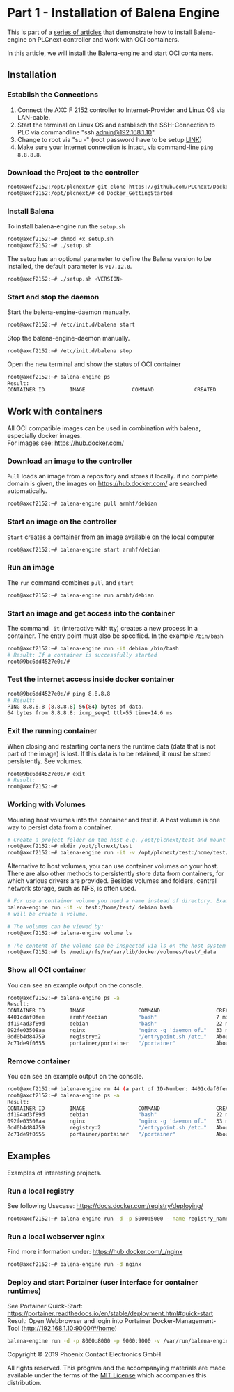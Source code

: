 # Part 1 - Installation of Balena Engine

This is part of a [series of articles](https://github.com/PLCnext/docker_gettingstarted) that demonstrate how to install Balena-engine on PLCnext controller and work with OCI containers.

In this article, we will install the Balena-engine and start OCI containers.

## Installation

### Establish the Connections

1. Connect the AXC F 2152 controller to Internet-Provider and Linux OS via LAN-cable.
2. Start the terminal on Linux OS and establisch the SSH-Connection to PLC via commandline "ssh admin@192.168.1.10".
3. Change to root via "su -" (root password have to be setup [LINK](http://plcnext-infocenter.s3-website.eu-central-1.amazonaws.com/PLCnext_Technology_InfoCenter/PLCnext_Technology_InfoCenter/Operating_System/Root_rights.htm?d_f=false))
4. Make sure your Internet connection is intact, via command-line `ping 8.8.8.8`.

### Download the Project to the controller

```bash
root@axcf2152:/opt/plcnext/# git clone https://github.com/PLCnext/Docker_GettingStarted.git
root@axcf2152:/opt/plcnext/# cd Docker_GettingStarted
```

### Install Balena

To install balena-engine run the `setup.sh`

```bash
root@axcf2152:~# chmod +x setup.sh
root@axcf2152:~# ./setup.sh
```

The setup has an optional parameter to define the Balena version to be installed, the default parameter is `v17.12.0`.

```bash
root@axcf2152:~# ./setup.sh <VERSION>
```

### Start and stop the daemon

Start the balena-engine-daemon manually.

```bash
root@axcf2152:~# /etc/init.d/balena start
```

Stop the balena-engine-daemon manually.

```bash
root@axcf2152:~# /etc/init.d/balena stop
```

Open the new terminal and show the status of OCI container

```bash
root@axcf2152:~# balena-engine ps
Result:
CONTAINER ID        IMAGE               COMMAND             CREATED             STATUS              PORTS               NAMES
```

## Work with containers

All OCI compatible images can be used in combination with balena, especially docker images.  
For images see: https://hub.docker.com/

### Download an image to the controller

`Pull` loads an image from a repository and stores it locally. if no complete domain is given, the images on https://hub.docker.com/ are searched automatically.

```bash
root@axcf2152:~# balena-engine pull armhf/debian
```

### Start an image on the controller

`Start` creates a container from an image available on the local computer

```bash
root@axcf2152:~# balena-engine start armhf/debian
```

### Run an image

The `run` command combines `pull` and `start`

```bash
root@axcf2152:~# balena-engine run armhf/debian
```

### Start an image and get access into the container

The command `-it` (interactive with tty) creates a new process in a container. The entry point must also be specified. In the example `/bin/bash`

```bash
root@axcf2152:~# balena-engine run -it debian /bin/bash
# Result: If a container is successfully started
root@9bc6dd4527e0:/#
```

### Test the internet access inside docker container

```bash
root@9bc6dd4527e0:/# ping 8.8.8.8
# Result:
PING 8.8.8.8 (8.8.8.8) 56(84) bytes of data.
64 bytes from 8.8.8.8: icmp_seq=1 ttl=55 time=14.6 ms
```

### Exit the running container

When closing and restarting containers the runtime data (data that is not part of the image) is lost. If this data is to be retained, it must be stored persistently. See volumes.

```bash
root@9bc6dd4527e0:/# exit
# Result:
root@axcf2152:~#
```

### Working with Volumes

Mounting host volumes into the container and test it. A host volume is one way to persist data from a container.

```bash
# Create a project folder on the host e.g. /opt/plcnext/test and mount it in the container as /home/test/
root@axcf2152:~# mkdir /opt/plcnext/test
root@axcf2152:~# balena-engine run -it -v /opt/plcnext/test:/home/test/ debian bash
```

Alternative to host volumes, you can use container volumes on your host.
There are also other methods to persistently store data from containers, for which various drivers are provided. Besides volumes and folders, central network storage, such as NFS, is often used.

```bash
# For use a container volume you need a name instead of directory. Example:
balena-engine run -it -v test:/home/test/ debian bash
# will be create a volume.

# The volumes can be viewed by:
root@axcf2152:~# balena-engine volume ls

# The content of the volume can be inspected via ls on the host system
root@axcf2152:~# ls /media/rfs/rw/var/lib/docker/volumes/test/_data
```

### Show all OCI container

You can see an example output on the console.

```bash
root@axcf2152:~# balena-engine ps -a
Result:
CONTAINER ID        IMAGE                 COMMAND                  CREATED             STATUS                       PORTS                                            NAMES
4401cdaf0fee        armhf/debian          "bash"                   7 minutes ago       Exited (130) 8 seconds ago                                                    cranky_mayer
df194ad3f89d        debian                "bash"                   22 minutes ago      Exited (0) 21 minutes ago                                                     agitated_austin
092fe03508aa        nginx                 "nginx -g 'daemon of…"   33 minutes ago      Exited (0) 31 minutes ago                                                     magical_antonelli
0dd0b4d84759        registry:2            "/entrypoint.sh /etc…"   About an hour ago   Up About an hour             5000/tcp, 0.0.0.0:5000->5000/tcp                 registry_name
2c71de9f0555        portainer/portainer   "/portainer"             About an hour ago   Up About an hour             0.0.0.0:18000->8000/tcp, 0.0.0.0:19000->9000/tcp frosty_mclean
```

### Remove container

You can see an example output on the console.

```bash
root@axcf2152:~# balena-engine rm 44 (a part of ID-Number: 4401cdaf0fee)
root@axcf2152:~# balena-engine ps -a
Result:
CONTAINER ID        IMAGE                 COMMAND                  CREATED             STATUS                       PORTS                                            NAMES
df194ad3f89d        debian                "bash"                   22 minutes ago      Exited (0) 21 minutes ago                                                     agitated_austin
092fe03508aa        nginx                 "nginx -g 'daemon of…"   33 minutes ago      Exited (0) 31 minutes ago                                                     magical_antonelli
0dd0b4d84759        registry:2            "/entrypoint.sh /etc…"   About an hour ago   Up About an hour             5000/tcp, 0.0.0.0:5000->5000/tcp                 registry_name
2c71de9f0555        portainer/portainer   "/portainer"             About an hour ago   Up About an hour             0.0.0.0:18000->8000/tcp, 0.0.0.0:19000->9000/tcp frosty_mclean
```

## Examples

Examples of interesting projects.

### Run a local registry

See following Usecase: https://docs.docker.com/registry/deploying/

```bash
root@axcf2152:~# balena-engine run -d -p 5000:5000 --name registry_name registry:2
```

### Run a local webserver nginx

Find more information under: https://hub.docker.com/_/nginx

```bash
root@axcf2152:~# balena-engine run -d nginx
```

### Deploy and start Portainer (user interface for container runtimes)

See Portainer Quick-Start: https://portainer.readthedocs.io/en/stable/deployment.html#quick-start  
Result: Open Webbrowser and login into Portainer Docker-Management-Tool (http://192.168.1.10:9000/#/home)

```bash
balena-engine run -d -p 8000:8000 -p 9000:9000 -v /var/run/balena-engine.sock:/var/run/balena-engine.sock -v portainer_data_name:/data portainer/portainer
```

Copyright © 2019 Phoenix Contact Electronics GmbH

All rights reserved. This program and the accompanying materials are made available under the terms of the [MIT License](http://opensource.org/licenses/MIT) which accompanies this distribution.
